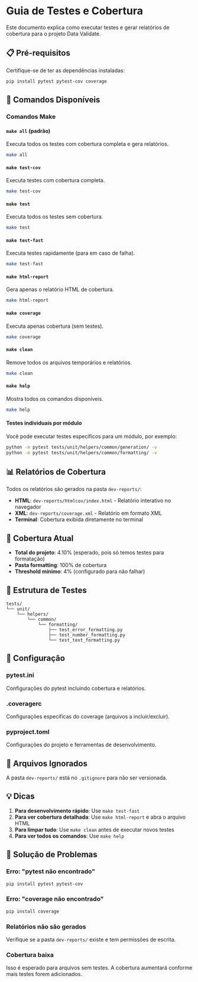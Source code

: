 # Guia de Testes e Cobertura

Este documento explica como executar testes e gerar relatórios de cobertura para o projeto Data Validate.

## 📋 Pré-requisitos

Certifique-se de ter as dependências instaladas:

```bash
pip install pytest pytest-cov coverage
```

## 🚀 Comandos Disponíveis

### Comandos Make

#### `make all` (padrão)
Executa todos os testes com cobertura completa e gera relatórios.

```bash
make all
```

#### `make test-cov`
Executa testes com cobertura completa.

```bash
make test-cov
```

#### `make test`
Executa todos os testes sem cobertura.

```bash
make test
```

#### `make test-fast`
Executa testes rapidamente (para em caso de falha).

```bash
make test-fast
```

#### `make html-report`
Gera apenas o relatório HTML de cobertura.

```bash
make html-report
```

#### `make coverage`
Executa apenas cobertura (sem testes).

```bash
make coverage
```

#### `make clean`
Remove todos os arquivos temporários e relatórios.

```bash
make clean
```

#### `make help`
Mostra todos os comandos disponíveis.

```bash
make help
```

#### Testes individuais por módulo
Você pode executar testes específicos para um módulo, por exemplo:
```bash
python -m pytest tests/unit/helpers/common/generation/ -v
python -m pytest tests/unit/helpers/common/formatting/ -v
```

## 📊 Relatórios de Cobertura

Todos os relatórios são gerados na pasta `dev-reports/`:

- **HTML**: `dev-reports/htmlcov/index.html` - Relatório interativo no navegador
- **XML**: `dev-reports/coverage.xml` - Relatório em formato XML
- **Terminal**: Cobertura exibida diretamente no terminal

## 🎯 Cobertura Atual

- **Total do projeto**: 4.10% (esperado, pois só temos testes para formatação)
- **Pasta formatting**: 100% de cobertura
- **Threshold mínimo**: 4% (configurado para não falhar)

## 📁 Estrutura de Testes

```
tests/
└── unit/
    └── helpers/
        └── common/
            └── formatting/
                ├── test_error_formatting.py
                ├── test_number_formatting.py
                └── test_text_formatting.py
```

## 🔧 Configuração

### pytest.ini
Configurações do pytest incluindo cobertura e relatórios.

### .coveragerc
Configurações específicas do coverage (arquivos a incluir/excluir).

### pyproject.toml
Configurações do projeto e ferramentas de desenvolvimento.

## 🚫 Arquivos Ignorados

A pasta `dev-reports/` está no `.gitignore` para não ser versionada.

## 💡 Dicas

1. **Para desenvolvimento rápido**: Use `make test-fast`
2. **Para ver cobertura detalhada**: Use `make html-report` e abra o arquivo HTML
3. **Para limpar tudo**: Use `make clean` antes de executar novos testes
4. **Para ver todos os comandos**: Use `make help`

## 🐛 Solução de Problemas

### Erro: "pytest não encontrado"
```bash
pip install pytest pytest-cov
```

### Erro: "coverage não encontrado"
```bash
pip install coverage
```

### Relatórios não são gerados
Verifique se a pasta `dev-reports/` existe e tem permissões de escrita.

### Cobertura baixa
Isso é esperado para arquivos sem testes. A cobertura aumentará conforme mais testes forem adicionados. 